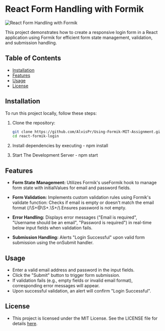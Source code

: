 # React Form Handling with Formik

![React Form Handling with Formik](https://www.patterns.dev/img/reactjs/react-logo@3x.svg)

This project demonstrates how to create a responsive login form in a React application using Formik for efficient form state management, validation, and submission handling.

## Table of Contents

- [Installation](#installation)
- [Features](#features)
- [Usage](#usage)
- [License](#license)

## Installation

To run this project locally, follow these steps:

1. Clone the repository:

   ```bash
   git clone https://github.com/AlvisPr/Using-Formik-MIT-Assignment.git
   cd react-formik-login

2. Install dependencies by executing  - npm install 

3. Start The Development Server  - npm start 



## Features

- **Form State Management:** Utilizes Formik's useFormik hook to manage form state with initialValues for email and password fields.

- **Form Validation:** Implements custom validation rules using Formik's validate function:
Checks if email is empty or doesn't match the email format (/\S+@\S+\.\S+/).Ensures password is not empty.

- **Error Handling:** Displays error messages ("Email is required", "Username should be an email", "Password is required") in real-time below input fields when validation fails.

- **Submission Handling:** Alerts "Login Successful" upon valid form submission using the onSubmit handler.

## Usage

- Enter a valid email address and password in the input fields.
- Click the "Submit" button to trigger form submission.
- If validation fails (e.g., empty fields or invalid email format), corresponding error messages will appear.
- Upon successful validation, an alert will confirm "Login Successful".


## License

- This project is licensed under the MIT License. See the LICENSE file for details [here](./LICENSE.txt).
